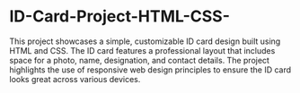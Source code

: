 # ID-Card-Project-HTML-CSS-
This project showcases a simple, customizable ID card design built using HTML and CSS. The ID card features a professional layout that includes space for a photo, name, designation, and contact details. The project highlights the use of responsive web design principles to ensure the ID card looks great across various devices.

